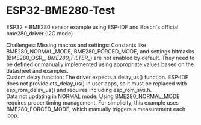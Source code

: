 # ESP32-BME280-Test
ESP32 + BME280 sensor example using ESP-IDF and Bosch's official bme280_driver (I2C mode)

Challenges:
Missing macros and settings: Constants like BME280_NORMAL_MODE, BME280_FORCED_MODE, and settings bitmasks (BME280_OSR_*, BME280_FILTER_*) are not enabled by default. They need to be defined or manually implemented using appropriate values based on the datasheet and examples.  
Custom delay function: The driver expects a delay_us() function. ESP-IDF does not provide ets_delay_us() in user apps, so it must be replaced with esp_rom_delay_us() and requires including esp_rom_sys.h.  
Data not updating in NORMAL mode: Using BME280_NORMAL_MODE requires proper timing management. For simplicity, this example uses BME280_FORCED_MODE, which manually triggers a measurement each loop.
